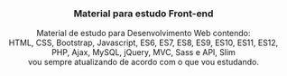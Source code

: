 <h3 align="center">Material para estudo Front-end</h3>

<p align="center">
    Material de estudo para Desenvolvimento Web contendo: <br />
    HTML, CSS, Bootstrap, Javascript, ES6, ES7, ES8, ES9, ES10, ES11, ES12,<br> PHP, Ajax, MySQL, jQuery, MVC, Sass e API, Slim <br />
    vou sempre atualizando de acordo   com o que vou estudando.
</p>

